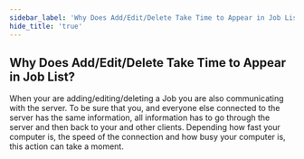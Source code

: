 ```yaml
---
sidebar_label: 'Why Does Add/Edit/Delete Take Time to Appear in Job List?'
hide_title: 'true'
---
```



## Why Does Add/Edit/Delete Take Time to Appear in Job List?

When your are adding/editing/deleting a Job you are also communicating with the server. To be sure that you, and everyone else connected to the server has the same information, all information has to go through the server and then back to your and other clients. Depending how fast your computer is, the speed of the connection and how busy your computer is, this action can take a moment.